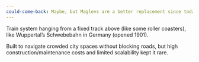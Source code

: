 ```yaml
---
could-come-back: Maybe, but Maglevs are a better replacement since todays world saves land by building vertically.
---
```


Train system hanging from a fixed track above (like some roller coasters), like Wuppertal’s Schwebebahn in Germany (opened 1901).

Built to navigate crowded city spaces without blocking roads, but high construction/maintenance costs and limited scalability kept it rare.
